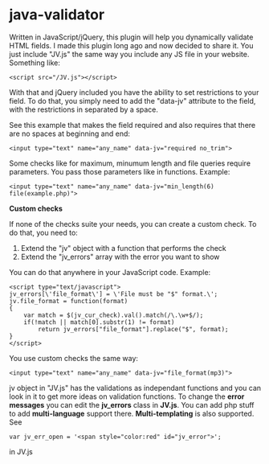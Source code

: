 java-validator
==============

Written in JavaScript/jQuery, this plugin will help you dynamically validate HTML fields. I made this plugin long ago and now decided to share it.
You just include "JV.js" the same way you include any JS file in your website. Something like:
```
<script src="/JV.js"></script>
```
With that and jQuery included you have the ability to set restrictions to your field. To do that, you simply need to add the "data-jv" attribute to the field, with the restrictions in separated by a space.

See this example that makes the field required and also requires that there are no spaces at beginning and end:
```
<input type="text" name="any_name" data-jv="required no_trim">
```
Some checks like for maximum, minumum length and file queries require parameters. You pass those parameters like in functions. Example:
```
<input type="text" name="any_name" data-jv="min_length(6) file(example.php)">
```
__Custom checks__

If none of the checks suite your needs, you can create a custom check. To do that, you need to:

1. Extend the "jv" object with a function that performs the check
2. Extend the "jv_errors" array with the error you want to show

You can do that anywhere in your JavaScript code.
Example:
```
<script type="text/javascript">
jv_errors[\'file_format\'] = \'File must be "$" format.\';
jv.file_format = function(format)
{
    var match = $(jv_cur_check).val().match(/\.\w+$/);
    if(!match || match[0].substr(1) != format)
        return jv_errors["file_format"].replace("$", format);
}
</script>
```
You use custom checks the same way:
```
<input type="text" name="any_name" data-jv="file_format(mp3)">
```
jv object in "JV.js" has the validations as independant functions and you can look in it to get more ideas on validation functions.
To change the __error messages__ you can edit the __jv_errors__ class in __JV.js__. You can add php stuff to add __multi-language__ support there.
__Multi-templating__ is also supported. See
```
var jv_err_open = '<span style="color:red" id="jv_error">';
```
in JV.js
